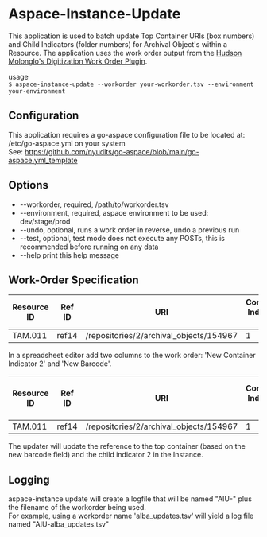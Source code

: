 # Aspace-Instance-Update
This application is used to batch update Top Container URIs (box numbers) and Child Indicators (folder numbers) for Archival Object's within a Resource. The application uses the work order output from the [Hudson Molonglo's Digitization Work Order Plugin](https://github.com/hudmol/digitization_work_order).

usage<br/>
`$ aspace-instance-update --workorder your-workorder.tsv --environment your-environment`

Configuration
-------------
This application requires a go-aspace configuration file to be located at: /etc/go-aspace.yml on your system<br>
See: https://github.com/nyudlts/go-aspace/blob/main/go-aspace.yml_template

Options
-------
* --workorder, required,	/path/to/workorder.tsv
* --environment, required,      aspace environment to be used: dev/stage/prod
* --undo, optional,	runs a work order in reverse, undo a previous run
* --test, optional,	test mode does not execute any POSTs, this is recommended before running on any data
* --help	print this help message

Work-Order Specification
------------------------
| Resource ID	| Ref ID	| URI	| Container Indicator 1	| Container Indicator 2	| Container Indicator 3	| Title	| Component ID | Barcode |
| ---	| ---	| ---| ---	| --- | --- | ---	| --- | --- |
| TAM.011	| ref14	| /repositories/2/archival_objects/154967	| 1 | 	1 |  | Correspondence	| cuid34043 | 31142063615275 |

In a spreadsheet editor add two columns to the work order: 'New Container Indicator 2' and 'New Barcode'.

| Resource ID	| Ref ID	| URI	| Container Indicator 1	| Container Indicator 2	| Container Indicator 3	| Title	| Component ID | Barcode | New Container Indicator 2	| New Barcode |
| ---	| ---	| ---| ---	| --- | --- | ---	| --- | ---	| --- | --- |
| TAM.011	| ref14	| /repositories/2/archival_objects/154967	| 1 | 	1 |  | Correspondence	| cuid34043 | 31142063615275 | 2 | 31142063615276 |

The updater will update the reference to the top container (based on the new barcode field) and the child indicator 2 in the Instance.

Logging
-------
aspace-instance update will create a logfile that will be named "AIU-" plus the filename of the workorder being used. <br>
For example, using a workorder name 'alba_updates.tsv' will yield a log file named "AIU-alba_updates.tsv"

